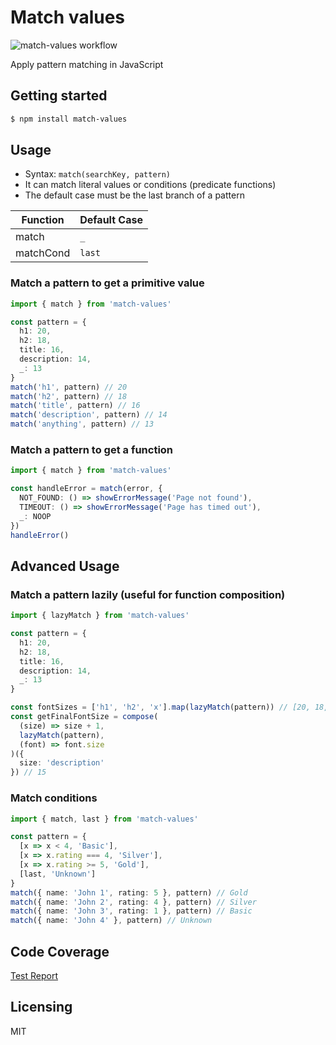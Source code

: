 # Match values

![match-values workflow](https://github.com/locphan87/match-values/actions/workflows/node.yml/badge.svg)

Apply pattern matching in JavaScript

## Getting started

```bash
$ npm install match-values
```

## Usage

- Syntax: `match(searchKey, pattern)`
- It can match literal values or conditions (predicate functions)
- The default case must be the last branch of a pattern

Function | Default Case
---|---
match | `_`
matchCond | `last`

### Match a pattern to get a primitive value

```ts
import { match } from 'match-values'

const pattern = {
  h1: 20,
  h2: 18,
  title: 16,
  description: 14,
  _: 13
}
match('h1', pattern) // 20
match('h2', pattern) // 18
match('title', pattern) // 16
match('description', pattern) // 14
match('anything', pattern) // 13
```

### Match a pattern to get a function

```ts
import { match } from 'match-values'

const handleError = match(error, {
  NOT_FOUND: () => showErrorMessage('Page not found'),
  TIMEOUT: () => showErrorMessage('Page has timed out'),
  _: NOOP
})
handleError()
```

## Advanced Usage

### Match a pattern lazily (useful for function composition)

```ts
import { lazyMatch } from 'match-values'

const pattern = {
  h1: 20,
  h2: 18,
  title: 16,
  description: 14,
  _: 13
}

const fontSizes = ['h1', 'h2', 'x'].map(lazyMatch(pattern)) // [20, 18, 13]
const getFinalFontSize = compose(
  (size) => size + 1,
  lazyMatch(pattern),
  (font) => font.size
)({
  size: 'description'
}) // 15
```

### Match conditions

```ts
import { match, last } from 'match-values'

const pattern = {
  [x => x < 4, 'Basic'],
  [x => x.rating === 4, 'Silver'],
  [x => x.rating >= 5, 'Gold'],
  [last, 'Unknown']
}
match({ name: 'John 1', rating: 5 }, pattern) // Gold
match({ name: 'John 2', rating: 4 }, pattern) // Silver
match({ name: 'John 3', rating: 1 }, pattern) // Basic
match({ name: 'John 4' }, pattern) // Unknown
```

## Code Coverage

[Test Report](https://locphan87.github.io/match-values/)

## Licensing

MIT
